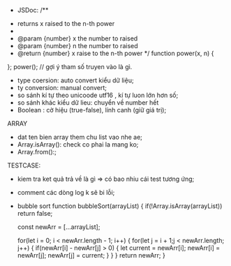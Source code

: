 - JSDoc: 
/**
 * returns x raised to the n-th power
 * 
 * @param {number} x the number to raised
 * @param {number} n the number to raised
 * @return {number} x raise to the n-th power
 */
  function power(x, n) {

  };
  power(); // gợi ý tham số truyen vào là gì.

- type coersion: auto convert kiểu dữ liệu;
- ty conversion: manual convert;
- so sánh kí tự theo unicoode utf16 , kí tự luon lớn hơn số;
- so sánh khác kiểu dữ lieu: chuyển về number hết
- Boolean : cờ hiệu (true-false), lính canh (giữ giá trị);

ARRAY
- dat ten bien array them chu list vao nhe ae;
- Array.isArray(): check co phai la mang ko;
- Array.from():;

TESTCASE:
- kiem tra ket quả trả về là gì => có bao nhiu cái test tương ứng;
- comment các dòng log k sẽ bi lỗi;

- bubble sort 
function bubbleSort(arrayList) {
  if(!Array.isArray(arrayList)) return false;

  const newArr = [...arrayList];

  for(let i = 0; i < newArr.length - 1; i++) {
    for(let j = i + 1;j < newArr.length; j++) {
      if(newArr[i] - newArr[j] > 0) {
        let current = newArr[i];
        newArr[i] = newArr[j];
        newArr[j] = current;
      }
    }
  }
  return newArr;
}
